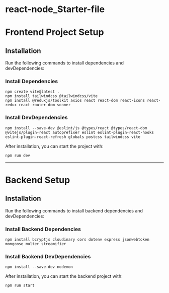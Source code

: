 # react-node_Starter-file

# Frontend Project Setup

## Installation

Run the following commands to install dependencies and devDependencies:

### Install Dependencies
```
npm create vite@latest .
npm install tailwindcss @tailwindcss/vite
npm install @reduxjs/toolkit axios react react-dom react-icons react-redux react-router-dom sonner
```

### Install DevDependencies
```
npm install --save-dev @eslint/js @types/react @types/react-dom @vitejs/plugin-react autoprefixer eslint eslint-plugin-react-hooks eslint-plugin-react-refresh globals postcss tailwindcss vite
```

After installation, you can start the project with:

```
npm run dev
```
---------------------------------------------------------------------------------------------------------

# Backend Setup

## Installation

Run the following commands to install backend dependencies and devDependencies:

### Install Backend Dependencies
```
npm install bcryptjs cloudinary cors dotenv express jsonwebtoken mongoose multer streamifier
```

### Install Backend DevDependencies
```
npm install --save-dev nodemon
```

After installation, you can start the backend project with:
```
npm run start
```



